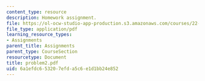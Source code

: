 ```yaml
---
content_type: resource
description: Homework assignment.
file: https://ol-ocw-studio-app-production.s3.amazonaws.com/courses/22-314j-structural-mechanics-in-nuclear-power-technology-fall-2006/6a1efdc653207efda5c6e1d1bb24e852_problem2.pdf
file_type: application/pdf
learning_resource_types:
- Assignments
parent_title: Assignments
parent_type: CourseSection
resourcetype: Document
title: problem2.pdf
uid: 6a1efdc6-5320-7efd-a5c6-e1d1bb24e852
---
```

